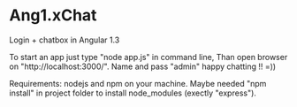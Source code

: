 # Ang1.xChat
Login + chatbox in Angular 1.3

To start an app just type "node app.js" in command line,
Than open browser on "http://localhost:3000/".
Name and pass "admin"
happy chatting !! =))


Requirements: nodejs and npm on your machine.
Maybe needed "npm install" in project folder to install node_modules (exectly "express").
